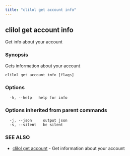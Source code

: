 ```yaml
---
title: "clilol get account info"
---
```

## clilol get account info

Get info about your account

### Synopsis

Gets information about your account

```
clilol get account info [flags]
```

### Options

```
  -h, --help   help for info
```

### Options inherited from parent commands

```
  -j, --json     output json
  -s, --silent   be silent
```

### SEE ALSO

* [clilol get account](clilol_get_account.md)	 - Get information about your account

